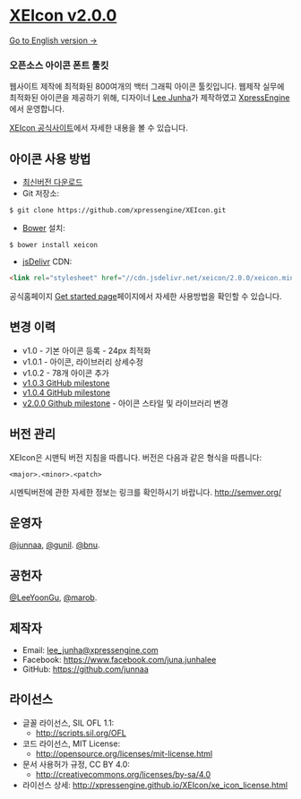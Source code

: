 # [XEIcon v2.0.0](http://xpressengine.github.io/XEIcon/)
[Go to English version →](https://github.com/xpressengine/XEIcon/blob/2.0.0-wip/README.md)

### 오픈소스 아이콘 폰트 툴킷
웹사이트 제작에 최적화된 800여개의 백터 그래픽 아이콘 툴킷입니다.
웹제작 실무에 최적화된 아이콘을 제공하기 위해, 디자이너 [Lee Junha](https://github.com/junnaa)가 제작하였고 [XpressEngine](http://www.xpressengine.com/)에서 운영합니다.

[XEIcon 공식사이트](http://xpressengine.github.io/XEIcon/)에서 자세한 내용을 볼 수 있습니다.


## 아이콘 사용 방법 
- [최신버전 다운로드](https://github.com/xpressengine/XEIcon/archive/v2.0.0.zip)
- Git 저장소: 

```
$ git clone https://github.com/xpressengine/XEIcon.git
```

- [Bower](http://bower.io) 설치: 

```
$ bower install xeicon
```

- [jsDelivr](http://www.jsdelivr.com/#!xeicon) CDN: 

```html
<link rel="stylesheet" href="//cdn.jsdelivr.net/xeicon/2.0.0/xeicon.min.css">
```

공식홈페이지 [Get started page](http://xpressengine.github.io/XEIcon/started.html)페이지에서 자세한 사용방법을 확인할 수 있습니다.


## 변경 이력
- v1.0 - 기본 아이콘 등록 - 24px 최적화
- v1.0.1 - 아이콘, 라이브러리 상세수정
- v1.0.2 - 78개 아이콘 추가
- [v1.0.3 GitHub milestone](https://github.com/xpressengine/XEIcon/issues?q=milestone%3A%22XEIcon+1.0.3%22)
- [v1.0.4 GitHub milestone](https://github.com/xpressengine/XEIcon/milestones/XEIcon%201.0.4)
- [v2.0.0 Github milestone](https://github.com/xpressengine/XEIcon/milestones/XEIcon%202.1) - 아이콘 스타일 및 라이브러리 변경


## 버전 관리
XEIcon은 시맨틱 버전 지침을 따릅니다. 버전은 다음과 같은 형식을 따릅니다:

`<major>.<minor>.<patch>`

시멘틱버전에 관한 자세한 정보는 링크를 확인하시기 바랍니다. http://semver.org/


## 운영자
[@junnaa](https://github.com/junnaa), [@gunil](http://github.com/gunil). [@bnu](https://github.com/bnu).


## 공헌자
[@LeeYoonGu](https://github.com/LeeYoonGu), [@marob](https://www.facebook.com/marob.99).


## 제작자
- Email: lee_junha@xpressengine.com
- Facebook: https://www.facebook.com/juna.junhalee
- GitHub: https://github.com/junnaa


## 라이선스
- 글꼴 라이선스, SIL OFL 1.1:
    - http://scripts.sil.org/OFL
- 코드 라이선스, MIT License:
    - http://opensource.org/licenses/mit-license.html
- 문서 사용허가 규정, CC BY 4.0:
    - http://creativecommons.org/licenses/by-sa/4.0
- 라이선스 상세: http://xpressengine.github.io/XEIcon/xe_icon_license.html
